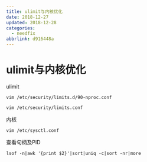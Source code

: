 ```yaml
---
title: ulimit与内核优化
date: 2018-12-27
updated: 2018-12-28
categories:
  - needfix
abbrlink: d916448a
---
```

# ulimit与内核优化



ulimit

```shell
vim /etc/security/limits.d/90-nproc.conf

vim /etc/security/limits.conf
```


内核

```shell
vim /etc/sysctl.conf
```


查看句柄及PID

```shell
lsof -n|awk '{print $2}'|sort|uniq -c|sort -nr|more
```